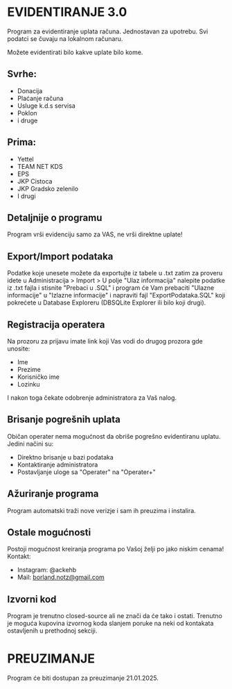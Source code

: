 # EVIDENTIRANJE 3.0
Program za evidentiranje uplata računa.
Jednostavan za upotrebu.
Svi podatci se čuvaju na lokalnom računaru.

Možete evidentirati bilo kakve uplate bilo kome.

## Svrhe:
- Donacija
- Plaćanje računa
- Usluge k.d.s servisa
- Poklon
- i druge

## Prima:
- Yettel
- TEAM NET KDS
- EPS
- JKP Cistoca
- JKP Gradsko zelenilo
- I drugi

## Detaljnije o programu
Program vrši evidenciju samo za VAS, ne vrši direktne uplate!

## Export/Import podataka
Podatke koje unesete možete da exportujte iz tabele u .txt zatim za proveru idete u Administracija > Import > U polje "Ulaz informacija" nalepite podatke iz .txt fajla i stisnite "Prebaci u .SQL" i program će Vam prebaciti "Ulazne informacije" u "Izlazne informacije" i napraviti fajl "ExportPodataka.SQL" koji pokrećete u Database Exploreru (DBSQLite Explorer ili bilo koji drugi).

## Registracija operatera
Na prozoru za prijavu imate link koji Vas vodi do drugog prozora gde unosite:
- Ime
- Prezime
- Korisničko ime
- Lozinku

I nakon toga čekate odobrenje administratora za Vaš nalog.

## Brisanje pogrešnih uplata
Običan operater nema mogućnost da obriše pogrešno evidentiranu uplatu.
Jedini načini su:
- Direktno brisanje u bazi podataka
- Kontaktiranje administratora
- Postavljanje uloge sa "Operater" na "Operater+"

## Ažuriranje programa
Program automatski traži nove verizje i sam ih preuzima i instalira.

## Ostale mogućnosti
Postoji mogućnost kreiranja programa po Vašoj želji po jako niskim cenama!
Kontakt:
- Instagram: @ackehb
- Mail: borland.notz@gmail.com

## Izvorni kod
Program je trenutno closed-source ali ne znači da će tako i ostati. Trenutno je moguća kupovina izvornog koda slanjem poruke na neki od kontakata ostavljenih u prethodnoj sekciji.

# PREUZIMANJE
Program će biti dostupan za preuzimanje 21.01.2025.

